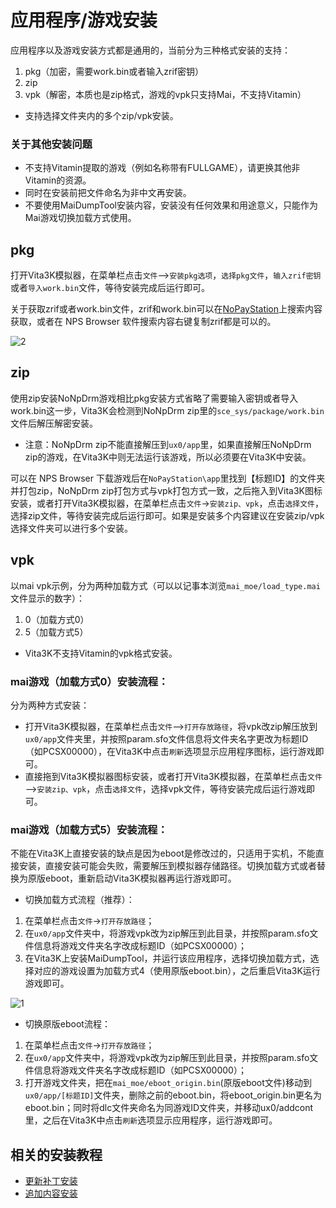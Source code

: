# 应用程序/游戏安装
应用程序以及游戏安装方式都是通用的，当前分为三种格式安装的支持：
1. pkg（加密，需要work.bin或者输入zrif密钥）
2. zip
3. vpk（解密，本质也是zip格式，游戏的vpk只支持Mai，不支持Vitamin）

- 支持选择文件夹内的多个zip/vpk安装。

### 关于其他安装问题
- 不支持Vitamin提取的游戏（例如名称带有FULLGAME），请更换其他非Vitamin的资源。
- 同时在安装前把文件命名为非中文再安装。
- 不要使用MaiDumpTool安装内容，安装没有任何效果和用途意义，只能作为Mai游戏切换加载方式使用。

## pkg

打开Vita3K模拟器，在菜单栏点击`文件`—>`安装pkg选项`，`选择pkg文件`，`输入zrif密钥`或者`导入work.bin`文件，等待安装完成后运行即可。

关于获取zrif或者work.bin文件，zrif和work.bin可以在[NoPayStation](https://nopaystation.com)上搜索内容获取，或者在 NPS Browser 软件搜索内容右键复制zrif都是可以的。

![2](https://user-images.githubusercontent.com/61804715/131707016-03ff7df3-4891-4bec-8398-3311c88398f7.png)

## zip
使用zip安装NoNpDrm游戏相比pkg安装方式省略了需要输入密钥或者导入work.bin这一步，Vita3K会检测到NoNpDrm zip里的`sce_sys/package/work.bin`文件后解压解密安装。
- 注意：NoNpDrm zip不能直接解压到`ux0/app`里，如果直接解压NoNpDrm zip的游戏，在Vita3K中则无法运行该游戏，所以必须要在Vita3K中安装。

可以在 NPS Browser 下载游戏后在`NoPayStation\app`里找到【标题ID】的文件夹并打包zip，NoNpDrm zip打包方式与vpk打包方式一致，之后拖入到Vita3K图标安装，或者打开Vita3K模拟器，在菜单栏点击`文件`->`安装zip、vpk`，点击`选择文件`，选择zip文件，等待安装完成后运行即可。如果是安装多个内容建议在安装zip/vpk选择文件夹可以进行多个安装。

## vpk
以mai vpk示例，分为两种加载方式（可以以记事本浏览`mai_moe/load_type.mai`文件显示的数字）：
1. 0（加载方式0）
2. 5（加载方式5）

- Vita3K不支持Vitamin的vpk格式安装。

### mai游戏（加载方式0）安装流程：
分为两种方式安装：
- 打开Vita3K模拟器，在菜单栏点击`文件`—>`打开存放路径`，将vpk改zip解压放到`ux0/app`文件夹里，并按照param.sfo文件信息将文件夹名字更改为标题ID（如PCSX00000），在Vita3K中点击`刷新`选项显示应用程序图标，运行游戏即可。
- 直接拖到Vita3K模拟器图标安装，或者打开Vita3K模拟器，在菜单栏点击`文件`—>`安装zip、vpk`，点击`选择文件`，选择vpk文件，等待安装完成后运行游戏即可。

### mai游戏（加载方式5）安装流程：
不能在Vita3K上直接安装的缺点是因为eboot是修改过的，只适用于实机，不能直接安装，直接安装可能会失败，需要解压到模拟器存储路径。切换加载方式或者替换为原版eboot，重新启动Vita3K模拟器再运行游戏即可。
- 切换加载方式流程（推荐）：
1. 在菜单栏点击`文件`->`打开存放路径`；
2. 在`ux0/app`文件夹中，将游戏vpk改为zip解压到此目录，并按照param.sfo文件信息将游戏文件夹名字改成标题ID（如PCSX00000）；
3. 在Vita3K上安装MaiDumpTool，并运行该应用程序，选择切换加载方式，选择对应的游戏设置为加载方式4（使用原版eboot.bin），之后重启Vita3K运行游戏即可。

![1](https://user-images.githubusercontent.com/61804715/131707916-51a83901-f72e-4f99-a17f-fc4f8a090802.png)

- 切换原版eboot流程：
1. 在菜单栏点击`文件`->`打开存放路径`；
2. 在`ux0/app`文件夹中，将游戏vpk改为zip解压到此目录，并按照param.sfo文件信息将游戏文件夹名字改成标题ID（如PCSX00000）；
3. 打开游戏文件夹，把在`mai_moe/eboot_origin.bin`(原版eboot文件)移动到`ux0/app/[标题ID]`文件夹，删除之前的eboot.bin，将eboot_origin.bin更名为eboot.bin；同时将dlc文件夹命名为同游戏ID文件夹，并移动ux0/addcont里，之后在Vita3K中点击`刷新`选项显示应用程序，运行游戏即可。

## 相关的安装教程
- [更新补丁安装](http://croden1999.github.io/Vita3K-quick-guide/README_PATCH)
- [追加内容安装](http://croden1999.github.io/Vita3K-quick-guide/README_ADDCONT)
